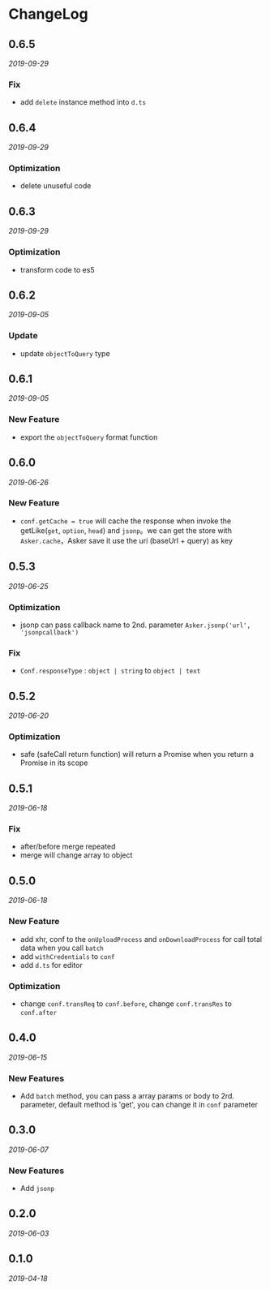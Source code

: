 # ChangeLog

## 0.6.5

*2019-09-29*

### Fix

- add `delete` instance method into `d.ts` 

## 0.6.4

*2019-09-29*

### Optimization

- delete unuseful code

## 0.6.3

*2019-09-29*

### Optimization

- transform code to es5

## 0.6.2

*2019-09-05*

### Update

- update `objectToQuery` type

## 0.6.1

*2019-09-05*

### New Feature

- export the `objectToQuery` format function

## 0.6.0

*2019-06-26*

### New Feature

- `conf.getCache = true` will cache the response when invoke the getLike(`get`, `option`, `head`) and `jsonp`。we can get the store with `Asker.cache`，Asker save it use the uri (baseUrl + query) as key

## 0.5.3

*2019-06-25*

### Optimization
- jsonp can pass callback name to 2nd. parameter `Asker.jsonp('url', 'jsonpcallback')`

### Fix
- `Conf.responseType` : `object | string` to `object | text`

## 0.5.2

*2019-06-20*

### Optimization
- safe (safeCall return function) will return a Promise when you return a Promise in its scope

## 0.5.1

*2019-06-18*

### Fix
- after/before merge repeated
- merge will change array to object

## 0.5.0

*2019-06-18*

### New Feature

- add xhr, conf to the `onUploadProcess` and `onDownloadProcess` for call total 
data when you call `batch`
- add `withCredentials` to `conf` 
- add `d.ts` for editor

### Optimization

- change `conf.transReq` to `conf.before`, change `conf.transRes` to `conf.after`


## 0.4.0

*2019-06-15*

### New Features

- Add `batch` method, you can pass a array params or body to 2rd. parameter, default method is 'get',
you can change it in `conf` parameter


## 0.3.0

*2019-06-07*

### New Features

- Add `jsonp`


## 0.2.0

*2019-06-03*


## 0.1.0

*2019-04-18*